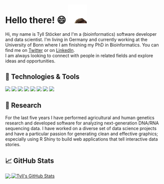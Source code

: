 # Hello there! 😄 <img src="https://raw.githubusercontent.com/tgstoecker/tgstoecker/master/kenobi-pog.gif" width="60px" height="60px" />

Hi, my name is Tyll Stöcker and I'm a (bioinformatics) software developer and data scientist. I'm living in Germany and currently working at the University of Bonn where I am finishing my PhD in Bioinformatics. You can find me on [Twitter](https://twitter.com/tgstoecker) or on [LinkedIn](https://www.linkedin.com/in/tyllstoecker/).  
I am always looking to connect with people in related fields and explore ideas and opportunities.

## 🔧 Technologies & Tools
![](https://img.shields.io/badge/OS-Linux-informational?style=flat&logo=linux&logoColor=white&color=43a428)
![](https://img.shields.io/badge/Shell-Bash-informational?style=flat&logo=gnu-bash&logoColor=white&color=43a428)
![](https://img.shields.io/badge/Editor-VSCode-informational?style=flat&logo=visual%20studio%20code&logoColor=white&color=43a428)
![](https://img.shields.io/badge/Code-R-informational?style=flat&logo=r&logoColor=white&color=43a428)
![](https://img.shields.io/badge/Code-Python-informational?style=flat&logo=python&logoColor=white&color=43a428)
![](https://img.shields.io/badge/Code-Rust-informational?style=flat&logo=rust&logoColor=white&color=43a428)
![](https://img.shields.io/badge/Code-JavaScript-informational?style=flat&logo=javascript&logoColor=white&color=43a428)
![](https://img.shields.io/badge/Tools-Docker-informational?style=flat&logo=docker&logoColor=white&color=43a428)

## 🔭 Research
For the last five years I have performed agricultural and human genetics research and developed software for analyzing next-generation DNA/RNA sequencing data. I have worked on a diverse set of data science projects and have a particular passion for generating clean and effective graphics; especially using R Shiny to build web applications that tell interactive data stories. 

## &#x1f4c8; GitHub Stats

<a href="https://github.com/tgstoecker/tgstoecker">
  <img align="center" src="https://github-readme-stats.vercel.app/api/top-langs/?username=tgstoecker&hide==jupyter%20notebook&title_color=ffffff&text_color=43a428&icon_color=43a428&bg_color=1d1f21&langs_count=3" />
</a>  
<a href="https://github.com/MartinHeinz/MartinHeinz">
  <img align="center" src="https://github-readme-stats.vercel.app/api?username=tgstoecker&show_icons=true&line_height=27&count_private=true&title_color=ffffff&text_color=43a428&icon_color=43a428&bg_color=1d1f21" alt="Tyll's GitHub Stats" />
</a>
